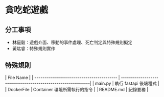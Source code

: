 # 貪吃蛇遊戲
## 分工事項
* 林庭毅：遊戲介面、移動的事件處理、死亡判定與特殊規則擬定
* 黃竑睿：特殊規則實作
## 特殊規則
| File Name                                                                                     |
| ------------------------------------------ | --------------------------------------------------------------|
| main.py                                    | 執行 fastapi 後端程式                                         |
| DockerFile                                 | Container 環境所需執行的指令                                   |
| README.md                                  | 紀錄要務                                                       |
